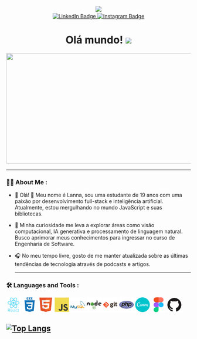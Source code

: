 <div id="header" align="center" >
  <img src="https://media.giphy.com/media/v1.Y2lkPTc5MGI3NjExdXMzendiYXB5emZtejVoaTBidWVyZndpYW5sYjl2aWZ6Mm5hZWxvYyZlcD12MV9pbnRlcm5hbF9naWZfYnlfaWQmY3Q9Zw/LHZyixOnHwDDy/giphy.gif" width="30%"/>
</div>

<div id="header" align ="center">
  <a href="https://www.linkedin.com/in/lanna-f%C3%A1bia-651a21223/">
    <img src="https://img.shields.io/badge/LinkedIn-blue?style=for-the-badge&logo=linkedin&logoColor=white" alt="LinkedIn Badge"/>
  </a>
  <a href="https://www.instagram.com/lannizz/">
    <img src="https://img.shields.io/badge/Instagram-white?style=for-the-badge&logo=instagram&logoColor=red" alt="Instagram Badge"/>
  </a>
  
</div>

<h1 align = "center">
  Olá mundo!
  <img src="https://media.giphy.com/media/v1.Y2lkPTc5MGI3NjExeGNkc3VyMXRzMTFmN3hiaHNqNmt6ZWFnaDlrMWd4eWVsMzM0bmN0OSZlcD12MV9pbnRlcm5hbF9naWZfYnlfaWQmY3Q9Zw/rVz1J8spLtUtO/giphy.gif" width="50px">
</h1>


<div align="center">
  <img src="https://media.giphy.com/media/v1.Y2lkPTc5MGI3NjExYzcxcXZ0Mm1mYmpvNHhwMWFhcWhldjg3eWcxZzk3MTJ0YnpreHpxbCZlcD12MV9pbnRlcm5hbF9naWZfYnlfaWQmY3Q9Zw/NKEt9elQ5cR68/giphy.gif" width="600" height="300"/>
</div>

---

### :woman_technologist: About Me :


- :open_book: Olá! 👋 Meu nome é Lanna, sou uma estudante de 19 anos com uma paixão por desenvolvimento full-stack e inteligência artificial. Atualmente, estou mergulhando no mundo JavaScript e suas bibliotecas.

- :mechanical_arm: Minha curiosidade me leva a explorar áreas como visão computacional, IA generativa e processamento de linguagem natural. Busco aprimorar meus conhecimentos para ingressar no curso de Engenharia de Software.

- :headphones: No meu tempo livre, gosto de me manter atualizada sobre as últimas tendências de tecnologia através de podcasts e artigos.

  ---

### :hammer_and_wrench: Languages and Tools :

<div>
 
  <img src="https://github.com/devicons/devicon/blob/master/icons/react/react-original-wordmark.svg" title="React" alt="React" width="40" height="40"/>
  <img src="https://github.com/devicons/devicon/blob/master/icons/css3/css3-plain-wordmark.svg"  title="CSS3" alt="CSS" width="40" height="40"/>
  <img src="https://github.com/devicons/devicon/blob/master/icons/html5/html5-original.svg" title="HTML5" alt="HTML" width="40" height="40"/>
  <img src="https://github.com/devicons/devicon/blob/master/icons/javascript/javascript-original.svg" title="JavaScript" alt="JavaScript" width="40" height="40"/>
  <img src="https://github.com/devicons/devicon/blob/master/icons/mysql/mysql-original-wordmark.svg" title="MySQL"  alt="MySQL" width="40" height="40"/>
  <img src="https://github.com/devicons/devicon/blob/master/icons/nodejs/nodejs-original-wordmark.svg" title="NodeJS" alt="NodeJS" width="40" height="40"/>
  <img src="https://github.com/devicons/devicon/blob/master/icons/git/git-original-wordmark.svg" title="Git" alt="Git" width="40" height="40"/>
  <img src="https://github.com/devicons/devicon/blob/master/icons/php/php-original.svg" title="Php" alt="Php" width="40" height="40"/>
  <img src="https://github.com/devicons/devicon/blob/master/icons/canva/canva-original.svg" title="Canva" alt="Canva" width="40" height="40"/>
  <img src="https://github.com/devicons/devicon/blob/master/icons/figma/figma-original.svg" title="Figma" alt="Figma" width="40" height="40"/>
<img src="https://github.com/devicons/devicon/blob/master/icons/github/github-original.svg" title="GitHub" alt="GitHub" width="40" height="40"/>
</div>

<div>

## [![Top Langs](https://github-readme-stats.vercel.app/api/top-langs/?username=Lannizz&layout=compact&theme=vision-friendly-dark)](https://github.com/anuraghazra/github-readme-stats)

</div>
